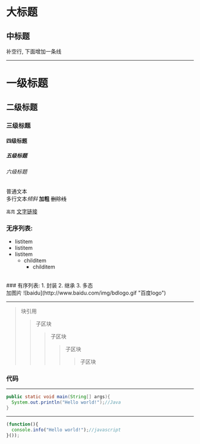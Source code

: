 大标题
=============
中标题
-------------
补空行, 下面增加一条线

---


# 一级标题
## 二级标题
### 三级标题
#### 四级标题
##### 五级标题
###### 六级标题

普通文本<br>
多行文本*倾斜* **加粗** ~~删除线~~
<br>

`高亮`
[文字链接](https://github.com/Ivanwangcy "悬停显示")
<br>
### 无序列表:
* listitem
* listitem
* listitem
    * childitem
        * childitem

<br>
### 有序列表:
1. 封装
2. 继承
3. 多态
<br>加图片
![baidu](http://www.baidu.com/img/bdlogo.gif "百度logo")

---
> 块引用
>> 子区块
>>> 子区块
>>>> 子区块
>>>>> 子区块

### 代码
---
```java
public static void main(String[] args){
  System.out.println("Hello world!");//Java
}
```
---
```javascript
(function(){
  console.info("Hello world!");//javascript
}());
```
